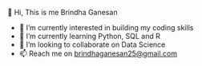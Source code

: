 👋 Hi, This is me Brindha Ganesan
- 👀 I’m currently interested in building my coding skills
- 🌱 I’m currently learning Python, SQL and R
- 💞️ I’m looking to collaborate on Data Science
- 📫 Reach me on brindhaganesan25@gmail.com

<!---
brindhaganesan/brindhaganesan is a ✨ special ✨ repository because its `README.md` (this file) appears on your GitHub profile.
You can click the Preview link to take a look at your changes.
--->
